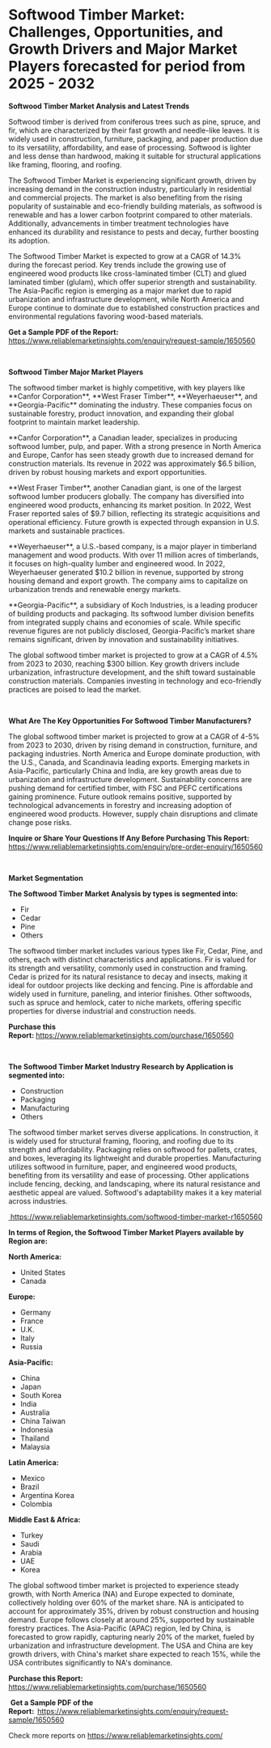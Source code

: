 <p><h1>Softwood Timber Market: Challenges, Opportunities, and Growth Drivers and Major Market Players forecasted for period from 2025 - 2032</h1></p><p><strong>Softwood Timber Market Analysis and Latest Trends</strong></p>
<p><p>Softwood timber is derived from coniferous trees such as pine, spruce, and fir, which are characterized by their fast growth and needle-like leaves. It is widely used in construction, furniture, packaging, and paper production due to its versatility, affordability, and ease of processing. Softwood is lighter and less dense than hardwood, making it suitable for structural applications like framing, flooring, and roofing.</p><p>The Softwood Timber Market is experiencing significant growth, driven by increasing demand in the construction industry, particularly in residential and commercial projects. The market is also benefiting from the rising popularity of sustainable and eco-friendly building materials, as softwood is renewable and has a lower carbon footprint compared to other materials. Additionally, advancements in timber treatment technologies have enhanced its durability and resistance to pests and decay, further boosting its adoption.</p><p>The Softwood Timber Market is expected to grow at a CAGR of 14.3% during the forecast period. Key trends include the growing use of engineered wood products like cross-laminated timber (CLT) and glued laminated timber (glulam), which offer superior strength and sustainability. The Asia-Pacific region is emerging as a major market due to rapid urbanization and infrastructure development, while North America and Europe continue to dominate due to established construction practices and environmental regulations favoring wood-based materials.</p></p>
<p><strong>Get a Sample PDF of the Report:&nbsp;</strong> <a href="https://www.reliablemarketinsights.com/enquiry/request-sample/1650560?utm_campaign=2114&utm_medium=2&utm_source=Github&utm_content=ia&utm_term=25012025&utm_id=softwood-timber">https://www.reliablemarketinsights.com/enquiry/request-sample/1650560</a></p>
<p>&nbsp;</p>
<p><strong>Softwood Timber Major Market Players</strong></p>
<p><p>The softwood timber market is highly competitive, with key players like **Canfor Corporation**, **West Fraser Timber**, **Weyerhaeuser**, and **Georgia-Pacific** dominating the industry. These companies focus on sustainable forestry, product innovation, and expanding their global footprint to maintain market leadership.</p><p>**Canfor Corporation**, a Canadian leader, specializes in producing softwood lumber, pulp, and paper. With a strong presence in North America and Europe, Canfor has seen steady growth due to increased demand for construction materials. Its revenue in 2022 was approximately $6.5 billion, driven by robust housing markets and export opportunities.</p><p>**West Fraser Timber**, another Canadian giant, is one of the largest softwood lumber producers globally. The company has diversified into engineered wood products, enhancing its market position. In 2022, West Fraser reported sales of $9.7 billion, reflecting its strategic acquisitions and operational efficiency. Future growth is expected through expansion in U.S. markets and sustainable practices.</p><p>**Weyerhaeuser**, a U.S.-based company, is a major player in timberland management and wood products. With over 11 million acres of timberlands, it focuses on high-quality lumber and engineered wood. In 2022, Weyerhaeuser generated $10.2 billion in revenue, supported by strong housing demand and export growth. The company aims to capitalize on urbanization trends and renewable energy markets.</p><p>**Georgia-Pacific**, a subsidiary of Koch Industries, is a leading producer of building products and packaging. Its softwood lumber division benefits from integrated supply chains and economies of scale. While specific revenue figures are not publicly disclosed, Georgia-Pacific’s market share remains significant, driven by innovation and sustainability initiatives.</p><p>The global softwood timber market is projected to grow at a CAGR of 4.5% from 2023 to 2030, reaching $300 billion. Key growth drivers include urbanization, infrastructure development, and the shift toward sustainable construction materials. Companies investing in technology and eco-friendly practices are poised to lead the market.</p></p>
<p>&nbsp;</p>
<p><strong>What Are The Key Opportunities For Softwood Timber Manufacturers?</strong></p>
<p><p>The global softwood timber market is projected to grow at a CAGR of 4-5% from 2023 to 2030, driven by rising demand in construction, furniture, and packaging industries. North America and Europe dominate production, with the U.S., Canada, and Scandinavia leading exports. Emerging markets in Asia-Pacific, particularly China and India, are key growth areas due to urbanization and infrastructure development. Sustainability concerns are pushing demand for certified timber, with FSC and PEFC certifications gaining prominence. Future outlook remains positive, supported by technological advancements in forestry and increasing adoption of engineered wood products. However, supply chain disruptions and climate change pose risks.</p></p>
<p><strong>Inquire or Share Your Questions If Any Before Purchasing This Report:</strong> <a href="https://www.reliablemarketinsights.com/enquiry/pre-order-enquiry/1650560?utm_campaign=2114&utm_medium=2&utm_source=Github&utm_content=ia&utm_term=25012025&utm_id=softwood-timber">https://www.reliablemarketinsights.com/enquiry/pre-order-enquiry/1650560</a></p>
<p>&nbsp;</p>
<p><strong>Market Segmentation</strong></p>
<p><strong>The Softwood Timber Market Analysis by types is segmented into:</strong></p>
<p><ul><li>Fir</li><li>Cedar</li><li>Pine</li><li>Others</li></ul></p>
<p><p>The softwood timber market includes various types like Fir, Cedar, Pine, and others, each with distinct characteristics and applications. Fir is valued for its strength and versatility, commonly used in construction and framing. Cedar is prized for its natural resistance to decay and insects, making it ideal for outdoor projects like decking and fencing. Pine is affordable and widely used in furniture, paneling, and interior finishes. Other softwoods, such as spruce and hemlock, cater to niche markets, offering specific properties for diverse industrial and construction needs.</p></p>
<p><strong>Purchase this Report:&nbsp;</strong><a href="https://www.reliablemarketinsights.com/purchase/1650560?utm_campaign=2114&utm_medium=2&utm_source=Github&utm_content=ia&utm_term=25012025&utm_id=softwood-timber">https://www.reliablemarketinsights.com/purchase/1650560</a></p>
<p>&nbsp;</p>
<p><strong>The Softwood Timber Market Industry Research by Application is segmented into:</strong></p>
<p><ul><li>Construction</li><li>Packaging</li><li>Manufacturing</li><li>Others</li></ul></p>
<p><p>The softwood timber market serves diverse applications. In construction, it is widely used for structural framing, flooring, and roofing due to its strength and affordability. Packaging relies on softwood for pallets, crates, and boxes, leveraging its lightweight and durable properties. Manufacturing utilizes softwood in furniture, paper, and engineered wood products, benefiting from its versatility and ease of processing. Other applications include fencing, decking, and landscaping, where its natural resistance and aesthetic appeal are valued. Softwood's adaptability makes it a key material across industries.</p></p>
<p><a href="https://www.reliablemarketinsights.com/softwood-timber-market-r1650560?utm_campaign=2114&utm_medium=2&utm_source=Github&utm_content=ia&utm_term=25012025&utm_id=softwood-timber">&nbsp;https://www.reliablemarketinsights.com/softwood-timber-market-r1650560</a></p>
<p><strong>In terms of Region, the Softwood Timber Market Players available by Region are:</strong></p>
<p>
    <p> <strong> North America: </strong>
        <ul>
            <li>United States</li>
            <li>Canada</li>
        </ul>
        </p> 
    <p> <strong> Europe: </strong>
        <ul>
            <li>Germany</li>
            <li>France</li>
            <li>U.K.</li>
            <li>Italy</li>
            <li>Russia</li>
        </ul>
        </p> 
    <p> <strong> Asia-Pacific: </strong>
        <ul>
            <li>China</li>
            <li>Japan</li>
            <li>South Korea</li>
            <li>India</li>
            <li>Australia</li>
            <li>China Taiwan</li>
            <li>Indonesia</li>
            <li>Thailand</li>
            <li>Malaysia</li>
        </ul>
        </p> 
    <p> <strong> Latin America: </strong>
        <ul>
            <li>Mexico</li>
            <li>Brazil</li>
            <li>Argentina Korea</li>
            <li>Colombia</li>
        </ul>
        </p> 
    <p> <strong> Middle East & Africa: </strong>
        <ul>
            <li>Turkey</li>
            <li>Saudi</li>
            <li>Arabia</li>
            <li>UAE</li>
            <li>Korea</li>
        </ul>
    </p>
    </p>
<p><p>The global softwood timber market is projected to experience steady growth, with North America (NA) and Europe expected to dominate, collectively holding over 60% of the market share. NA is anticipated to account for approximately 35%, driven by robust construction and housing demand. Europe follows closely at around 25%, supported by sustainable forestry practices. The Asia-Pacific (APAC) region, led by China, is forecasted to grow rapidly, capturing nearly 20% of the market, fueled by urbanization and infrastructure development. The USA and China are key growth drivers, with China's market share expected to reach 15%, while the USA contributes significantly to NA's dominance.</p></p>
<p><strong>Purchase this Report: </strong><a href="https://www.reliablemarketinsights.com/purchase/1650560?utm_campaign=2114&utm_medium=2&utm_source=Github&utm_content=ia&utm_term=25012025&utm_id=softwood-timber">https://www.reliablemarketinsights.com/purchase/1650560</a></p>
<p>&nbsp;<strong>Get a Sample PDF of the Report:&nbsp;&nbsp;</strong><a href="https://www.reliablemarketinsights.com/enquiry/request-sample/1650560?utm_campaign=2114&utm_medium=2&utm_source=Github&utm_content=ia&utm_term=25012025&utm_id=softwood-timber">https://www.reliablemarketinsights.com/enquiry/request-sample/1650560</a></p>
<p><strong></strong></p>
<p>Check more reports on <a href="https://www.reliablemarketinsights.com/?utm_campaign=2114&utm_medium=2&utm_source=Github&utm_content=ia&utm_term=25012025&utm_id=softwood-timber">https://www.reliablemarketinsights.com/</a></p>